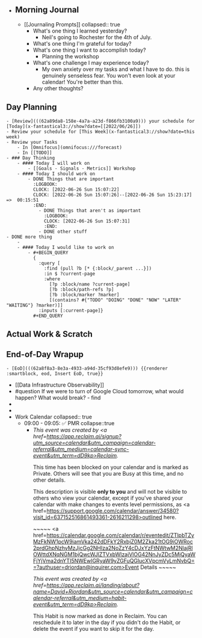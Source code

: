 - ## Morning Journal
	- [[Journaling Prompts]]
	  collapsed:: true
		- What's one thing I learned yesterday?
			- Neil's going to Rochester for the 4th of July.
		- What's one thing I'm grateful for today?
		- What's one thing I want to accomplish today?
			- Planning the workshop
		- What's one challenge I may experience today?
			- My own anxiety over my tasks and what I have to do. this is genuinely senseless fear. You won't even look at your calendar! You're better than this.
		- Any other thoughts?
## Day Planning
	- [Review](((62a89da8-158e-4a7a-a23d-f866fb3100a9))) your schedule for [Today](x-fantastical3://show?date=[[2022/06/26]])
	- Review your schedule for [This Week](x-fantastical3://show?date=this week)
	- Review your Tasks
		- In [Omnifocus](omnifocus:///forecast)
		- In [[TODO]]
	- ### Day Thinking
		- #### Today I will work on
			- [[Goals - Signals - Metrics]] Workshop
		- #### Today I should work on
			- DONE Things that are important
			  :LOGBOOK:
			  CLOCK: [2022-06-26 Sun 15:07:22]
			  CLOCK: [2022-06-26 Sun 15:07:26]--[2022-06-26 Sun 15:23:17] =>  00:15:51
			  :END:
				- DONE Things that aren't as important
				  :LOGBOOK:
				  CLOCK: [2022-06-26 Sun 15:07:31]
				  :END:
				- DONE other stuff
	- DONE more thing
		-
		- #### Today I would like to work on
			- #+BEGIN_QUERY
			  {
			    :query [
			      :find (pull ?b [* {:block/_parent ...}])
			      :in $ ?current-page
			      :where
			        [?p :block/name ?current-page]
			        [?b :block/path-refs ?p]
			        [?b :block/marker ?marker]
			        [(contains? #{"TODO" "DOING" "DONE" "NOW" "LATER" "WAITING"} ?marker)]]
			    :inputs [:current-page]}
			  #+END_QUERY
## Actual Work & Scratch
## End-of-Day Wrapup
	- [EoD](((62a8f8a3-8e3a-4933-a94d-35cf93d8efe9))) {{renderer :smartblock, eod, Insert EoD, true}}
- [[Data Infrastructure Observability]]
- #question If we were to turn of Google Cloud tomorrow, what would happen? What would break? - find
-
-
- Work Calendar
  collapsed:: true
	- 09:00 - 09:05: ✅ PMR 
	  collapse::true
		- <i>This event was created by <a href=https://app.reclaim.ai/signup?utm_source=calendar&utm_campaign=calendar-referral&utm_medium=calendar-sync-event&utm_term=dD9kp>Reclaim</a>.</i><p>This time has been blocked on your calendar and is marked as Private. Others will see that you are Busy at this time, and no other details.</p><p>This description is visible <strong>only to you</strong> and will not be visible to others who view your calendar, except if you've shared your calendar with make changes to events level permissions, as <a href=https://support.google.com/calendar/answer/34580?visit_id=637152516861493361-2616211298>outlined here</a>.</p><p>~~~~~ <a href=https://calendar.google.com/calendar/r/eventedit/ZTlpbTZyMzFkNW1pcW9iamVka242dDFkY2RxbjZ0M2Zka21tOG9iOWRoc2prdGhpNzhyMzJjcGg2NHIza2NoZzY4cDJxYzFtNWtwM2NlajRlOWttdXNqNGM1bjQwcWJlZTVxbWlzajVlOG42NnJyZDc5MjQyaWFjYjVma2dnYTI5NWEwIGRyaW9yZGFuQGlucXVpcmVyLmNvbQ==?authuser=driordan@inquirer.com>Event Details</a> ~~~~~</p><i>This event was created by <a href=https://app.reclaim.ai/landing/about?name=David+Riordan&utm_source=calendar&utm_campaign=calendar-referral&utm_medium=habit-event&utm_term=dD9kp>Reclaim</a>.</i><p>This Habit is now marked as done in Reclaim. You can reschedule it to later in the day if you didn't do the Habit, or delete the event if you want to skip it for the day.</p>
